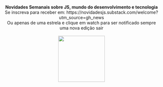 <p align="center">
  <b>Novidades Semanais sobre JS, mundo do desenvolvimento e tecnologia</b><br />
  Se inscreva para receber em: https://novidadesjs.substack.com/welcome?utm_source=gh_news<br />
  Ou apenas de uma estrela e clique em watch para ser notificado sempre uma nova edição sair<br /><br />
  <img width="150" src="https://cdn.substack.com/image/fetch/w_264,c_limit,f_auto,q_auto:best,fl_progressive:steep/https%3A%2F%2Fbucketeer-e05bbc84-baa3-437e-9518-adb32be77984.s3.amazonaws.com%2Fpublic%2Fimages%2F650665f2-496b-4752-8890-619423a3cb0b_280x280.png" />
  
</p>
